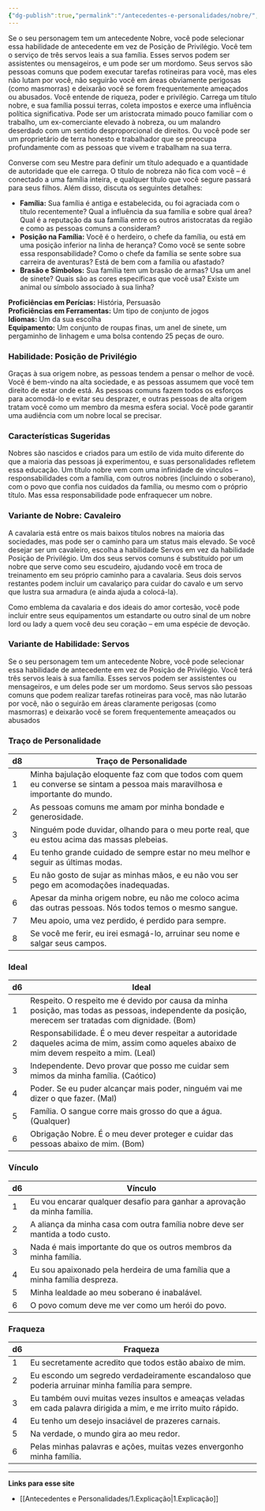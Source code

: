 ```yaml
---
{"dg-publish":true,"permalink":"/antecedentes-e-personalidades/nobre/","created":"2024-07-23T08:29:11.000-03:00","updated":"2024-07-28T22:13:07.388-03:00"}
---
```


Se o seu personagem tem um antecedente Nobre, você pode
selecionar essa habilidade de antecedente em vez de Posição de
Privilégio. Você tem o serviço de três servos leais a sua família.
Esses servos podem ser assistentes ou mensageiros, e um pode ser
um mordomo. Seus servos são pessoas comuns que podem executar
tarefas rotineiras para você, mas eles não lutam por você, não
seguirão você em áreas obviamente perigosas (como masmorras) e
deixarão você se forem frequentemente ameaçados ou abusados. Você entende de riqueza, poder e privilégio. Carrega um título nobre, e sua família possui terras, coleta impostos e exerce uma influência política significativa. Pode ser um aristocrata mimado pouco familiar com o trabalho, um ex-comerciante elevado à nobreza, ou um malandro deserdado com um sentido desproporcional de direitos. Ou você pode ser um proprietário de terra honesto e trabalhador que se preocupa profundamente com as pessoas que vivem e trabalham na sua terra.

Converse com seu Mestre para definir um título adequado e a quantidade de autoridade que ele carrega. O título de nobreza não fica com você – é conectado a uma família inteira, e qualquer título que você segure passará para seus filhos. Além disso, discuta os seguintes detalhes:

- **Família:** Sua família é antiga e estabelecida, ou foi agraciada com o título recentemente? Qual a influência da sua família e sobre qual área? Qual é a reputação da sua família entre os outros aristocratas da região e como as pessoas comuns a consideram?
- **Posição na Família:** Você é o herdeiro, o chefe da família, ou está em uma posição inferior na linha de herança? Como você se sente sobre essa responsabilidade? Como o chefe da família se sente sobre sua carreira de aventuras? Está de bem com a família ou afastado?
- **Brasão e Símbolos:** Sua família tem um brasão de armas? Usa um anel de sinete? Quais são as cores específicas que você usa? Existe um animal ou símbolo associado à sua linha?

**Proficiências em Perícias:** História, Persuasão  
**Proficiências em Ferramentas:** Um tipo de conjunto de jogos  
**Idiomas:** Um da sua escolha  
**Equipamento:** Um conjunto de roupas finas, um anel de sinete, um pergaminho de linhagem e uma bolsa contendo 25 peças de ouro.

### Habilidade: Posição de Privilégio
Graças à sua origem nobre, as pessoas tendem a pensar o melhor de você. Você é bem-vindo na alta sociedade, e as pessoas assumem que você tem direito de estar onde está. As pessoas comuns fazem todos os esforços para acomodá-lo e evitar seu desprazer, e outras pessoas de alta origem tratam você como um membro da mesma esfera social. Você pode garantir uma audiência com um nobre local se precisar.

### Características Sugeridas
Nobres são nascidos e criados para um estilo de vida muito diferente do que a maioria das pessoas já experimentou, e suas personalidades refletem essa educação. Um título nobre vem com uma infinidade de vínculos – responsabilidades com a família, com outros nobres (incluindo o soberano), com o povo que confia nos cuidados da família, ou mesmo com o próprio título. Mas essa responsabilidade pode enfraquecer um nobre.

### Variante de Nobre: Cavaleiro
A cavalaria está entre os mais baixos títulos nobres na maioria das sociedades, mas pode ser o caminho para um status mais elevado. Se você desejar ser um cavaleiro, escolha a habilidade Servos em vez da habilidade Posição de Privilégio. Um dos seus servos comuns é substituído por um nobre que serve como seu escudeiro, ajudando você em troca de treinamento em seu próprio caminho para a cavalaria. Seus dois servos restantes podem incluir um cavalariço para cuidar do cavalo e um servo que lustra sua armadura (e ainda ajuda a colocá-la).

Como emblema da cavalaria e dos ideais do amor cortesão, você pode incluir entre seus equipamentos um estandarte ou outro sinal de um nobre lord ou lady a quem você deu seu coração – em uma espécie de devoção.

### Variante de Habilidade: Servos
Se o seu personagem tem um antecedente Nobre, você pode selecionar essa habilidade de antecedente em vez de Posição de Privilégio. Você terá três servos leais à sua família. Esses servos podem ser assistentes ou mensageiros, e um deles pode ser um mordomo. Seus servos são pessoas comuns que podem realizar tarefas rotineiras para você, mas não lutarão por você, não o seguirão em áreas claramente perigosas (como masmorras) e deixarão você se forem frequentemente ameaçados ou abusados

### Traço de Personalidade

| d8 | Traço de Personalidade                                                                 |
|----|----------------------------------------------------------------------------------------|
| 1  | Minha bajulação eloquente faz com que todos com quem eu converse se sintam a pessoa mais maravilhosa e importante do mundo. |
| 2  | As pessoas comuns me amam por minha bondade e generosidade.                           |
| 3  | Ninguém pode duvidar, olhando para o meu porte real, que eu estou acima das massas plebeias. |
| 4  | Eu tenho grande cuidado de sempre estar no meu melhor e seguir as últimas modas.       |
| 5  | Eu não gosto de sujar as minhas mãos, e eu não vou ser pego em acomodações inadequadas. |
| 6  | Apesar da minha origem nobre, eu não me coloco acima das outras pessoas. Nós todos temos o mesmo sangue. |
| 7  | Meu apoio, uma vez perdido, é perdido para sempre.                                    |
| 8  | Se você me ferir, eu irei esmagá-lo, arruinar seu nome e salgar seus campos.           |

### Ideal

| d6 | Ideal                                                                                 |
|----|---------------------------------------------------------------------------------------|
| 1  | Respeito. O respeito me é devido por causa da minha posição, mas todas as pessoas, independente da posição, merecem ser tratadas com dignidade. (Bom) |
| 2  | Responsabilidade. É o meu dever respeitar a autoridade daqueles acima de mim, assim como aqueles abaixo de mim devem respeito a mim. (Leal) |
| 3  | Independente. Devo provar que posso me cuidar sem mimos da minha família. (Caótico)    |
| 4  | Poder. Se eu puder alcançar mais poder, ninguém vai me dizer o que fazer. (Mal)         |
| 5  | Família. O sangue corre mais grosso do que a água. (Qualquer)                           |
| 6  | Obrigação Nobre. É o meu dever proteger e cuidar das pessoas abaixo de mim. (Bom)      |

### Vínculo

| d6 | Vínculo                                                                                  |
|----|------------------------------------------------------------------------------------------|
| 1  | Eu vou encarar qualquer desafio para ganhar a aprovação da minha família.               |
| 2  | A aliança da minha casa com outra família nobre deve ser mantida a todo custo.          |
| 3  | Nada é mais importante do que os outros membros da minha família.                       |
| 4  | Eu sou apaixonado pela herdeira de uma família que a minha família despreza.            |
| 5  | Minha lealdade ao meu soberano é inabalável.                                             |
| 6  | O povo comum deve me ver como um herói do povo.                                          |

### Fraqueza

| d6 | Fraqueza                                                                                   |
|----|--------------------------------------------------------------------------------------------|
| 1  | Eu secretamente acredito que todos estão abaixo de mim.                                   |
| 2  | Eu escondo um segredo verdadeiramente escandaloso que poderia arruinar minha família para sempre. |
| 3  | Eu também ouvi muitas vezes insultos e ameaças veladas em cada palavra dirigida a mim, e me irrito muito rápido. |
| 4  | Eu tenho um desejo insaciável de prazeres carnais.                                        |
| 5  | Na verdade, o mundo gira ao meu redor.                                                    |
| 6  | Pelas minhas palavras e ações, muitas vezes envergonho minha família.                    |
___
**Links para esse site**
- [[Antecedentes e Personalidades/1.Explicação\|1.Explicação]]